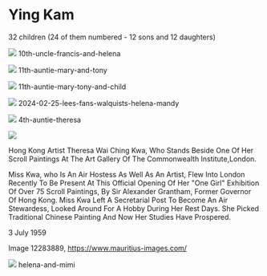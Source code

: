 # Ying Kam
32 children (24 of them numbered - 12 sons and 12 daughters)

![](./images/10th-uncle-francis-and-helena.jpg)
10th-uncle-francis-and-helena

![](./images/11th-auntie-mary-and-tony.jpg)
11th-auntie-mary-and-tony

![](./images/11th-auntie-mary-tony-and-child.jpg)
11th-auntie-mary-tony-and-child

![](./images/2024-02-25-lees-fans-walquists-helena-mandy.jpg)
2024-02-25-lees-fans-walquists-helena-mandy

![](./images/4th-auntie-theresa.jpg)
4th-auntie-theresa

![](./images/1959-07-03-theresa-wai-ching-kwa-london-scroll-painting.jpg)

Hong Kong Artist Theresa Wai Ching Kwa, Who Stands Beside One Of Her Scroll Paintings At The Art Gallery Of The Commonwealth Institute,London.

Miss Kwa, who Is An Air Hostess As Well As An Artist, Flew Into London Recently To Be Present At This Official Opening Of Her "One Girl" Exhibition Of Over 75 Scroll Paintings, By Sir Alexander Grantham, Former Governor Of Hong Kong. Miss Kwa Left A Secretarial Post To Become An Air Stewardess, Looked Around For A Hobby During Her Rest Days. She Picked Traditional Chinese Painting And Now Her Studies Have Prospered.

3 July 1959

Image 12283889, https://www.mauritius-images.com/

![](./images/helena-and-mimi.jpg)
helena-and-mimi
